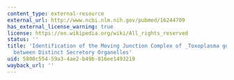 ```yaml
---
content_type: external-resource
external_url: http://www.ncbi.nlm.nih.gov/pubmed/16244709
has_external_license_warning: true
license: https://en.wikipedia.org/wiki/All_rights_reserved
status: ''
title: 'Identification of the Moving Junction Complex of _Toxoplasma gondii_: A Collaboration
  between Distinct Secretory Organelles'
uid: 5800c554-59a3-4ae2-b49b-816ee1493219
wayback_url: ''
---
```

